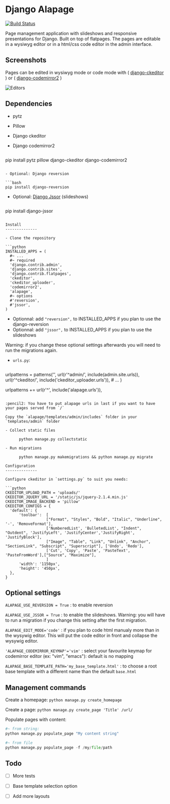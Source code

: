 Django Alapage
==============

[![Build Status](https://travis-ci.org/synw/django-alapage.svg?branch=master)](https://travis-ci.org/synw/django-alapage) 

Page management application with slideshows and responsive presentations for Django. Built on top of flatpages. 
The pages are editable in a wysiwyg editor or in a html/css code editor in the admin interface. 

Screenshots
--------------

Pages can be edited in wysiwyg mode or code mode with ( [django-ckeditor](https://github.com/django-ckeditor/django-ckeditor) ) 
or ( [django-codemirror2](https://github.com/sk1p/django-codemirror2) )

![Editors](https://raw.github.com/synw/django-alapage/master/docs/img/editors.png)


Dependencies
--------------

- pytz
- Pillow
- Django ckeditor
- Django codemirror2

  ```bash
pip install pytz pillow django-ckeditor django-codemirror2
  ```

- Optional: Django reversion

  ```bash
pip install django-reversion
  ```

- Optional: [Django Jssor](https://github.com/synw/django-jssor) (slideshows)

  ```bash
pip install django-jssor
  ```

Install
--------------

- Clone the repository

  ```python
INSTALLED_APPS = (
	#~ ...
	#~ required
	'django.contrib.admin',
	'django.contrib.sites',
	'django.contrib.flatpages',
    'ckeditor',
    'ckeditor_uploader',
    'codemirror2',
    'alapage',
	#~ options 
	#'reversion',
    #'jssor',
)
  ```
- Optionnal: add `"reversion",` to INSTALLED_APPS if you plan to use the django-reversion
- Optionnal: add `"jssor",` to INSTALLED_APPS if you plan to use the slideshows

Warning: if you change these optional settings afterwards you will need to run the migrations again.

- `urls.py`:

  ```python
urlpatterns = patterns('',
	url(r'^admin/', include(admin.site.urls)),
	url(r'^ckeditor/', include('ckeditor_uploader.urls')),
	# ...
	)
  
urlpatterns += url(r'^', include('alapage.urls')),
  ```

:pencil2: You have to put alapage urls in last if you want to have your pages served from `/`

Copy the `alapage/templates/admin/includes` folder in your `templates/admin` folder

- Collect static files

		python manage.py collectstatic

- Run migrations

		python manage.py makemigrations && python manage.py migrate

Configuration
--------------

Configure ckeditor in `settings.py` to suit you needs:

  ```python
CKEDITOR_UPLOAD_PATH = 'uploads/'
CKEDITOR_JQUERY_URL = '/static/js/jquery-2.1.4.min.js'
CKEDITOR_IMAGE_BACKEND = 'pillow'
CKEDITOR_CONFIGS = {
    'default': {
        'toolbar':  [
                    ["Format", "Styles", "Bold", "Italic", "Underline", '-', 'RemoveFormat'],
                    ['NumberedList', 'BulletedList', "Indent", "Outdent", 'JustifyLeft', 'JustifyCenter','JustifyRight', 'JustifyBlock'],
                    ["Image", "Table", "Link", "Unlink", "Anchor", "SectionLink", "Subscript", "Superscript"], ['Undo', 'Redo'],
                    ['Cut', 'Copy', 'Paste', 'PasteText', 'PasteFromWord'],["Source", "Maximize"],
                    ]
        'width': '1150px',
        'height': '450px',
    },
}
  ```

Optional settings
--------------

`ALAPAGE_USE_REVERSION = True` : to enable reversion

`ALAPAGE_USE_JSSOR = True` : to enable the slideshows. Warning: you will have to run a migration if you change this setting after the first migration.

`ALAPAGE_EDIT_MODE='code'` : if you plan to code html manualy more than in the wysywig editor. This will put the code editor in front and collapse the wysywig editor.

`'ALAPAGE_CODEMIRROR_KEYMAP'='vim'` : select your favourite keymap for codemirror editor (ex: "vim", "emacs"): default is no mapping

`ALAPAGE_BASE_TEMPLATE_PATH='my_base_template.html'` : to choose a root base template with a different name than the default `base.html`

Management commands
--------------

Create a homepage: `python manage.py create_homepage`

Create a page: `python manage.py create_page 'Title' /url/`

Populate pages with content:

  ```python
#~ from string:
python manage.py populate_page "My content string"

#~ from file
python manage.py populate_page -f /my/file/path
  ```


Todo
--------------

- [ ] More tests
- [ ] Base template selection option
- [ ] Add more layouts

